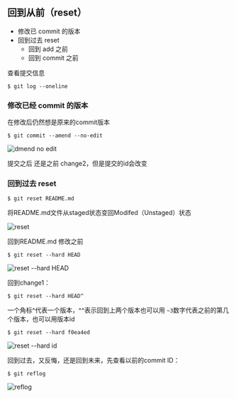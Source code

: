 ## 回到从前（reset）

- 修改已 commit 的版本
- 回到过去 reset
  - 回到 add 之前
  - 回到 commit 之前
 
 查看提交信息  
 ```
 $ git log --oneline
 ```  
 
 ### 修改已经 commit 的版本
 
 在修改后仍然想是原来的commit版本
 ```
 $ git commit --amend --no-edit
 ```  
 ![dmend no edit](https://github.com/HumorLogic/TechDocments/blob/master/Git/imgaes/501.png) 
 
 提交之后 还是之前 change2，但是提交的id会改变
 
 ### 回到过去 reset
 ```
 $ git reset README.md
 ```
 将README.md文件从staged状态变回Modifed（Unstaged）状态  
 
  ![reset](https://github.com/HumorLogic/TechDocments/blob/master/Git/imgaes/502.png) 
 
 
 回到README.md 修改之前
 ```
 $ git reset --hard HEAD
```
![reset --hard HEAD](https://github.com/HumorLogic/TechDocments/blob/master/Git/imgaes/503.png)  

回到change1：
```
$ git reset --hard HEAD^
```
一个角标^代表一个版本，^^表示回到上两个版本也可以用 `~3`数字代表之前的第几个版本，也可以用版本id  
```
$ git reset --hard f0ea4ed
```
![reset --hard id](https://github.com/HumorLogic/TechDocments/blob/master/Git/imgaes/504.png)

回到过去，又反悔，还是回到未来，先查看以前的commit ID：
```
$ git reflog
```
![reflog](https://github.com/HumorLogic/TechDocments/blob/master/Git/imgaes/505.png)



 
 
 
 
 
  
  

